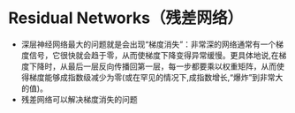 # Residual Networks（残差网络）
- 深层神经网络最大的问题就是会出现“梯度消失”：非常深的网络通常有一个梯度信号，它很快就会趋于零，从而使梯度下降变得异常缓慢。更具体地说,在梯度下降时，从最后一层反向传播回第一层，每一步都要乘以权重矩阵，从而使得梯度能够成指数级减少为零(或在罕见的情况下,成指数增长,“爆炸”到非常大的值)。
- 残差网络可以解决梯度消失的问题


